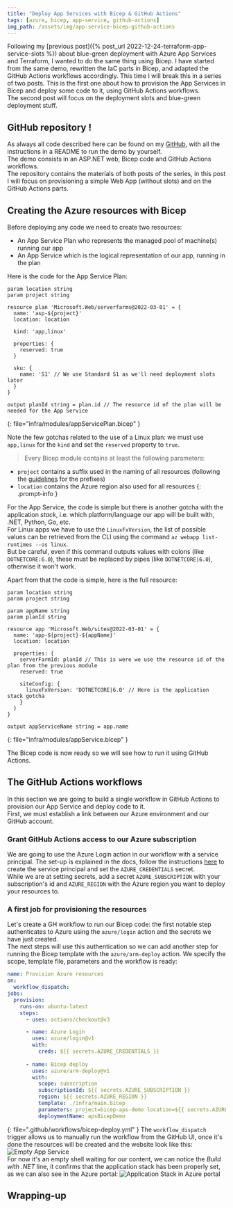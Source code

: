 ```yaml
---
title: "Deploy App Services with Bicep & GitHub Actions"
tags: [azure, bicep, app-service, github-actions]
img_path: /assets/img/app-service-bicep-github-actions
---
```


Following my [previous post]({% post_url 2022-12-24-terraform-app-service-slots %}) about blue-green deployment with Azure App Services and Terraform, I wanted to do the same thing using Bicep. 
I have started from the same demo, rewritten the IaC parts in Bicep, and adapted the GitHub Actions workflows accordingly.
This time I will break this in a series of two posts. This is the first one about how to provision the App Services in Bicep and deploy some code to it, using GitHub Actions workflows.  
The second post will focus on the deployment slots and blue-green deployment stuff.


## GitHub repository !

As always all code described here can be found on my [GitHub](https://github.com/xaviermignot/bicep-app-service-slots), with all the instructions in a README to run the demo by yourself.  
The demo consists in an ASP.NET web, Bicep code and GitHub Actions workflows.  
The repository contains the materials of both posts of the series, in this post I will focus on provisioning a simple Web App (without slots) and on the GitHub Actions parts.


## Creating the Azure resources with Bicep

Before deploying any code we need to create two resources:
- An App Service Plan who represents the managed pool of machine(s) running our app
- An App Service which is the logical representation of our app, running in the plan

Here is the code for the App Service Plan:
```
param location string
param project string

resource plan 'Microsoft.Web/serverfarms@2022-03-01' = {
  name: 'asp-${project}'
  location: location

  kind: 'app,linux'

  properties: {
    reserved: true
  }

  sku: {
    name: 'S1' // We use Standard S1 as we'll need deployment slots later
  }
}

output planId string = plan.id // The resource id of the plan will be needed for the App Service
```
{: file="infra/modules/appServicePlan.bicep" }

Note the few gotchas related to the use of a Linux plan: we must use `app,linux` for the `kind` and set the `reserved` property to `true`.

> Every Bicep module contains at least the following parameters:
- `project` contains a suffix used in the naming of all resources (following the [guidelines](https://learn.microsoft.com/en-us/azure/cloud-adoption-framework/ready/azure-best-practices/resource-abbreviations) for the prefixes)
- `location` contains the Azure region also used for all resources
{: .prompt-info }

For the App Service, the code is simple but there is another gotcha with the application _stack_, i.e. which platform/language our app will be built with, .NET, Python, Go, etc.     
For Linux apps we have to use the `LinuxFxVersion`, the list of possible values can be retrieved from the CLI using the command `az webapp list-runtimes --os linux`.  
But be careful, even if this command outputs values with colons (like `DOTNETCORE:6.0`), these must be replaced by pipes (like `DOTNETCORE|6.0`), otherwise it won't work.  

Apart from that the code is simple, here is the full resource:
```
param location string
param project string

param appName string
param planId string

resource app 'Microsoft.Web/sites@2022-03-01' = {
  name: 'app-${project}-${appName}'
  location: location

  properties: {
    serverFarmId: planId // This is were we use the resource id of the plan from the previous module
    reserved: true

    siteConfig: {
      linuxFxVersion: 'DOTNETCORE|6.0' // Here is the application stack gotcha
    }
  }
}

output appServiceName string = app.name
```
{: file="infra/modules/appService.bicep" }

The Bicep code is now ready so we will see how to run it using GitHub Actions.


## The GitHub Actions workflows

In this section we are going to build a single workflow in GitHub Actions to provision our App Service and deploy code to it.  
First, we must establish a link between our Azure environment and our GitHub account.

### Grant GitHub Actions access to our Azure subscription

We are going to use the Azure Login action in our workflow with a service principal. The set-up is explained in the docs, follow the instructions [here](https://learn.microsoft.com/en-us/azure/developer/github/connect-from-azure?tabs=azure-cli%2Clinux#use-the-azure-login-action-with-a-service-principal-secret) to create the service principal and set the `AZURE_CREDENTIALS` secret.  
While we are at setting secrets, add a secret `AZURE_SUBSCRIPTION` with your subscription's id and `AZURE_REGION` with the Azure region you want to deploy your resources to.

### A first job for provisioning the resources

Let's create a GH workflow to run our Bicep code: the first notable step authenticates to Azure using the `azure/login` action and the secrets we have just created.  
The next steps will use this authentication so we can add another step for running the Bicep template with the `azure/arm-deploy` action. We specify the scope, template file, parameters and the workflow is ready:
```yaml
name: Provision Azure resources
on:
  workflow_dispatch:
jobs:
  provision:
    runs-on: ubuntu-latest
    steps:
      - uses: actions/checkout@v3

      - name: Azure Login
        uses: azure/login@v1
        with:
          creds: ${{ secrets.AZURE_CREDENTIALS }}
      
      - name: Bicep deploy
        uses: azure/arm-deploy@v1
        with:
          scope: subscription
          subscriptionId: ${{ secrets.AZURE_SUBSCRIPTION }}
          region: ${{ secrets.AZURE_REGION }}
          template: ./infra/main.bicep
          parameters: project=bicep-aps-demo location=${{ secrets.AZURE_REGION }}
          deploymentName: apsBicepDemo
```
{: file=".github/workflows/bicep-deploy.yml" }
The `workflow_dispatch` trigger allows us to manually run the workflow from the GitHub UI, once it's done the resources will be created and the website look like this:
![Empty App Service](01-empty-app.png)  
For now it's an empty shell waiting for our content, we can notice the _Build with .NET_ line, it confirms that the application stack has been properly set, as we can also see in the Azure portal:
![Application Stack in Azure portal](02-portal-application-stack.png)

## Wrapping-up


